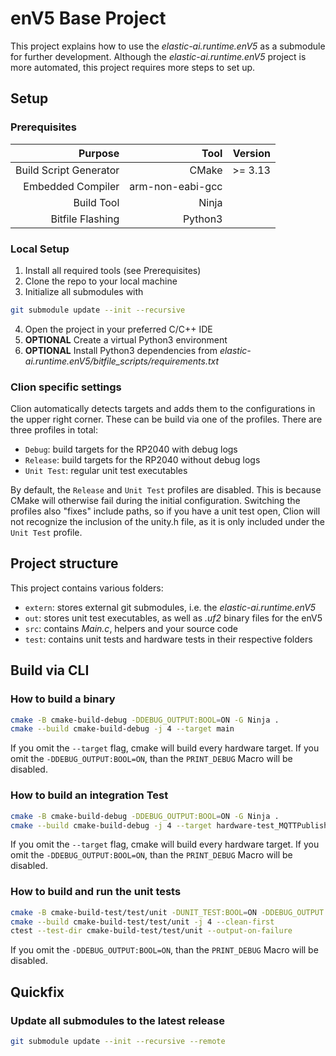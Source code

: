 # enV5 Base Project

This project explains how to use the _elastic-ai.runtime.enV5_ as a submodule for further development.
Although the _elastic-ai.runtime.enV5_ project is more automated, this project requires more steps to set up.

## Setup

### Prerequisites

|                Purpose |             Tool |   Version |
|-----------------------:|-----------------:|----------:|
| Build Script Generator |            CMake | \>\= 3.13 |
|      Embedded Compiler | arm-non-eabi-gcc |           |
|             Build Tool |            Ninja |           |
|       Bitfile Flashing |          Python3 |           |

### Local Setup

1. Install all required tools (see Prerequisites)
2. Clone the repo to your local machine
3. Initialize all submodules with

```bash
git submodule update --init --recursive
```

4. Open the project in your preferred C/C++ IDE
5. **OPTIONAL** Create a virtual Python3 environment
6. **OPTIONAL** Install Python3 dependencies from _elastic-ai.runtime.enV5/bitfile_scripts/requirements.txt_

### Clion specific settings

Clion automatically detects targets and adds them to the configurations in the upper right corner.
These can be build via one of the profiles.
There are three profiles in total:

* `Debug`: build targets for the RP2040 with debug logs
* `Release`: build targets for the RP2040 without debug logs
* `Unit Test`: regular unit test executables

By default, the `Release` and `Unit Test` profiles are disabled.
This is because CMake will otherwise fail during the initial configuration.
Switching the profiles also "fixes" include paths, so if you have a unit test open, Clion will not recognize the
inclusion of the unity.h file, as it is only included under the `Unit Test` profile.

## Project structure

This project contains various folders:

* `extern`: stores external git submodules, i.e. the _elastic-ai.runtime.enV5_
* `out`: stores unit test executables, as well as _.uf2_ binary files for the enV5
* `src`: contains _Main.c_, helpers and your source code
* `test`: contains unit tests and hardware tests in their respective folders

## Build via CLI

### How to build a binary

```bash
cmake -B cmake-build-debug -DDEBUG_OUTPUT:BOOL=ON -G Ninja .
cmake --build cmake-build-debug -j 4 --target main
```

If you omit the `--target` flag, cmake will build every hardware target.
If you omit the `-DDEBUG_OUTPUT:BOOL=ON`, than the `PRINT_DEBUG` Macro will be disabled.

### How to build an integration Test

```bash
cmake -B cmake-build-debug -DDEBUG_OUTPUT:BOOL=ON -G Ninja .
cmake --build cmake-build-debug -j 4 --target hardware-test_MQTTPublish
```

If you omit the `--target` flag, cmake will build every hardware target.
If you omit the `-DDEBUG_OUTPUT:BOOL=ON`, than the `PRINT_DEBUG` Macro will be disabled.

### How to build and run the unit tests

```bash
cmake -B cmake-build-test/test/unit -DUNIT_TEST:BOOL=ON -DDEBUG_OUTPUT:BOOL=ON -DCMAKE_BUILD_TYPE=DEBUG -G Ninja .
cmake --build cmake-build-test/test/unit -j 4 --clean-first
ctest --test-dir cmake-build-test/test/unit --output-on-failure
```

If you omit the `-DDEBUG_OUTPUT:BOOL=ON`, than the `PRINT_DEBUG` Macro will be disabled.

## Quickfix

### Update all submodules to the latest release

```bash
git submodule update --init --recursive --remote
```
